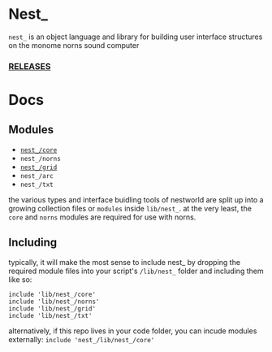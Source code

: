 # Nest_

`nest_` is an object language and library for building user interface structures on the monome norns sound computer

### [RELEASES](https://github.com/andr-ew/nest_/releases/)

# Docs
## Modules

- [`nest_/core`](./doc/core.md)
- `nest_/norns`
- [`nest_/grid`](./doc/grid.md)
- `nest_/arc`
- `nest_/txt`

the various types and interface buidling tools of nestworld are split up into a growing collection files or `modules` inside `lib/nest_`. at the very least, the `core` and `norns` modules are required for use with norns.

## Including

typically, it will make the most sense to include nest_ by dropping the required module files into your script's `/lib/nest_` folder and including them like so:

```
include 'lib/nest_/core'
include 'lib/nest_/norns'
include 'lib/nest_/grid'
include 'lib/nest_/txt'
```

alternatively, if this repo lives in your code folder, you can incude modules externally: `include 'nest_/lib/nest_/core'`
